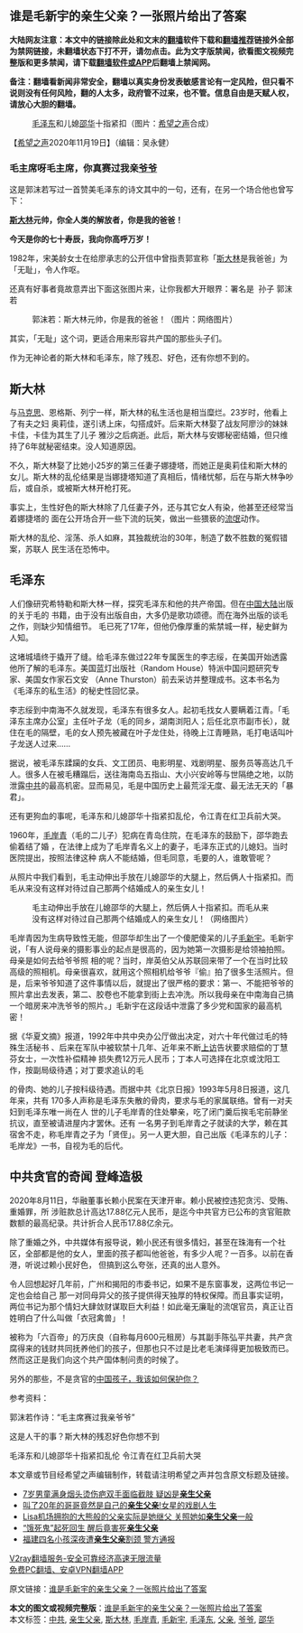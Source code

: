  <h2>谁是毛新宇的亲生父亲？一张照片给出了答案</h2> <p class="notice"><b>大陆网友注意：本文中的链接除此处和文末的<a href="https://github.com/bannedbook/fanqiang" >翻墙</a>软件下载和<a href="https://github.com/killgcd/justmysocks/blob/master/README.md">翻墙推荐</a>链接外全部为禁网链接，未翻墙状态下打不开，请勿点击。此为文字版禁闻，欲看图文视频完整版和更多禁闻，请下载<a href="https://github.com/bannedbook/fanqiang">翻墙软件或APP</a>后翻墙上禁闻网。</p><p>备注：翻墙看新闻非常安全，翻墙以真实身份发表敏感言论有一定风险，但只看不说则没有任何风险，翻的人太多，政府管不过来，也不管。信息自由是天赋人权，请放心大胆的翻墙。</b></p>  <div class="entry"> <figure><figcaption><a href="https://www.bannedbook.org/bnews/tag/%e6%af%9b%e6%b3%bd%e4%b8%9c/" class="st_tag internal_tag" rel="tag" title="标签 毛泽东 下的日志">毛泽东</a>和儿媳<a href="https://www.bannedbook.org/bnews/tag/%e9%82%b5%e5%8d%8e/" class="st_tag internal_tag" rel="tag" title="标签 邵华 下的日志">邵华</a>十指紧扣（图片：<a target="_blank" href="https://www.soundofhope.org/">希望之声</a>合成）</figcaption></figure> <p>【<span class='wp_keywordlink_affiliate'><a href="https://www.soundofhope.org" title="希望之声" target="_blank">希望之声</a></span>2020年11月19日】（编辑：吴永健）</p> <h3><strong>毛主席呀毛主席，你真赛过我亲<a href="https://www.bannedbook.org/bnews/tag/%E7%88%B7%E7%88%B7/" class="st_tag internal_tag" rel="tag" title="标签 爷爷 下的日志">爷爷</a></strong></h3> <p>这是郭沫若写过一首赞美毛泽东的诗文其中的一句，还有，在另一个场合他也曾写下：</p> <p><strong><span class='wp_keywordlink'><a href="https://www.bannedbook.org/forum2/topic1256.html" title="斯大林（上、中、下册）" target="_blank">斯大林</a></span>元帅，你全人类的解放者，你是我的爸爸！</strong></p> <p><strong>今天是你的七十寿辰，我向你高呼万岁！</strong></p> <p>1982年，宋美龄女士在给廖承志的公开信中曾指责郭宣称「<a href="https://www.bannedbook.org/bnews/tag/%e6%96%af%e5%a4%a7%e6%9e%97/" class="st_tag internal_tag" rel="tag" title="标签 斯大林 下的日志">斯大林</a>是我爸爸」为「无耻」，令人作呕。</p> <p>还真有好事者竟故意弄出下面这张图片来，让你我都大开眼界：署名是  孙子 郭沫若</p> <figure><figcaption>郭沫若：斯大林元帅，你是我的爸爸！（图片：网络图片）</figcaption></figure> <p>其实，「无耻」这个词，更适合用来形容共产国的那些头子们。</p> <p>作为无神论者的斯大林和毛泽东，除了残忍、好色，还有你想不到的。</p>  <h2>斯大林</h2> <p>与<span class='wp_keywordlink'><a href="https://www.bannedbook.org/forum2/topic105.html" title="《马克思的成魔之路》" target="_blank">马克思</a></span>、恩格斯、列宁一样，斯大林的私生活也是相当糜烂。23岁时，他看上了有夫之妇 奥莉佳，遂引诱上床，勾搭成奸。后来斯大林娶了战友阿廖沙的妹妹卡佳，卡佳为其生了儿子 雅沙之后病逝。此后，斯大林与安娜秘密结婚，但只维持了6年就秘密结束。没人知道原因。</p> <p>不久，斯大林娶了比她小25岁的第三任妻子娜捷塔，而她正是奥莉佳和斯大林的女儿。斯大林的乱伦结果是当娜捷塔知道了真相后，情绪忧郁，后在与斯大林争吵后，或自杀，或被斯大林开枪打死。</p> <p>事实上，生性好色的斯大林除了几任妻子外，还与其它女人有染，他甚至还经常当着娜捷塔的 面在公开场合开一些下流的玩笑，做出一些猥亵的<span class='wp_keywordlink'><a href="https://www.bannedbook.org/forum11/topic282.html" title="禁片：评中国共产党的流氓本性" target="_blank">流氓</a></span>动作。</p> <p>斯大林的乱伦、淫荡、杀人如麻，其独裁统治的30年，制造了数不胜数的冤假错案，苏联人 民生活在恐怖中。</p> <h2>毛泽东</h2> <p>人们像研究希特勒和斯大林一样，探究毛泽东和他的共产帝国。但在<span class='wp_keywordlink_affiliate'><a href="https://www.bannedbook.org/" title="中国" target="_blank">中国</a></span><span class='wp_keywordlink_affiliate'><a href="https://www.bannedbook.org/" title="大陆" target="_blank">大陆</a></span>出版的关于毛的 书籍，由于没有出版自由，大多仍是歌功颂德。而在海外出版的谈毛之作，则缺少知情细节。 毛已死了17年，但他仍像厚重的紫禁城一样，秘史鲜为人知。</p> <p>这堵城墙终于撬开了缝。给毛泽东做过22年专属医生的李志绥，在美国开始透露他所了解的毛泽东。美国蓝灯出版社（Random House）特派中国问题研究专家、美国女作家石文安 （Anne Thurston）前去采访并整理成书。这本书名为《毛泽东的私生活》的秘史性回忆录。</p> <p>李志绥到中南海不久就发现，毛泽东有很多女人。起初毛找女人要瞒着江青。「毛泽东主席办公室」主任叶子龙（毛的同乡，湖南浏阳人；后任北京市副市长），就住在毛的隔壁，毛的女人预先被藏在叶子龙住处，待晚上江青睡熟，毛打电话叫叶子龙送人过来……</p> <p>据说，被毛泽东蹂躏的女兵、文工团员、电影明星、戏剧明星、服务员等高达几千人。很多人在被毛糟蹋后，送往海南岛五指山、大小兴安岭等与世隔绝之地，以防泄露<a href="https://www.bannedbook.org/bnews/tag/%e4%b8%ad%e5%85%b1/" class="st_tag internal_tag" rel="tag" title="标签 中共 下的日志">中共</a>的最高机密。显而易见，毛是中国历史上最荒淫无度、最无法无天的「暴君」。</p>  <p>还有更狗血的事呢，毛泽东和儿媳邵华十指紧扣乱伦，令江青在红卫兵前大哭。</p> <p>1960年，<a href="https://www.bannedbook.org/bnews/tag/%e6%af%9b%e5%b2%b8%e9%9d%92/" class="st_tag internal_tag" rel="tag" title="标签 毛岸青 下的日志">毛岸青</a>（毛的二儿子）犯病在青岛住院，在毛泽东的鼓励下，邵华跑去偷着结了婚 ，在法律上成为了毛岸青名义上的妻子，毛泽东正式的儿媳妇。当时医院提出，按照法律这种 病人不能结婚，但毛同意，毛要的人，谁敢管呢？</p> <p>从照片中我们看到，毛主动伸出手放在儿媳邵华的大腿上，然后俩人十指紧扣。而毛从来没有这样对待过自己那两个结婚成人的亲生女儿！</p> <figure><figcaption>毛主动伸出手放在儿媳邵华的大腿上，然后俩人十指紧扣。而毛从来没有这样对待过自己那两个结婚成人的亲生女儿！（网络图片）</figcaption></figure> <p>毛岸青因为生病导致性无能，但邵华却生出了一个傻肥傻呆的儿子<a href="https://www.bannedbook.org/bnews/tag/%e6%af%9b%e6%96%b0%e5%ae%87/" class="st_tag internal_tag" rel="tag" title="标签 毛新宇 下的日志">毛新宇</a>。毛新宇说，「有人说母亲的摄影事业的起点是很高的，因为她第一次摄影是给领袖拍照。母亲是如何去给爷爷照 相的呢？当时，岸英伯父从苏联回来带了一个在当时比较高级的照相机。母亲很喜欢，就用这个照相机给爷爷『偷』拍了很多生活照片。但是，后来爷爷知道了这件事情以后，就提出了很严格的要求：第一、不能把爷爷的照片拿出去发表，第二、胶卷也不能拿到街上去冲洗。所以我母亲在中南海自己搞一个暗房来冲洗爷爷的照片。」毛新宇在这段话中泄露了多少党和国家的最高机密！</p> <p>据《华夏文摘》报道，1992年中共中央办公厅做出决定，对六十年代做过毛的特殊生活秘书 、后来在军队中被软禁十几年、近年来不断<span class='wp_keywordlink_affiliate'><a href="https://www.bannedbook.org/bnews/weiquan/" title="上访" target="_blank">上访</a></span>告状要求赔偿的丁慧芬女士，一次性补偿精神 损失费12万元人民币；丁本人可选择在北京或沈阳工作，按副局级待遇；对丁要求追认的毛 </p> <p>的骨肉、她的儿子按科级待遇。而据中共《北京日报》1993年5月8日报道，这几年来，共有 170多人声称是毛泽东失散的骨肉，要求与毛的家属联络。曾有一对夫妇到毛泽东唯一尚在人 世的儿子毛岸青的住处攀亲，吃了闭门羹后挨毛宅前静坐抗议，直至被请进屋内才罢休。还有 一名男子到毛岸青之子就读的大学，赖在其宿舍不走，称毛岸青之子为「贤侄」。另一人更大胆，自己出版《毛泽东的儿子：毛岸龙》一书，自视为毛的后代。</p> <h2>中共贪官的奇闻 登峰造极</h2> <p>2020年8月11日，华融董事长赖小民案在天津开审。赖小民被控违犯贪污、受贿、重婚罪，所 涉赃款总计高达17.88亿元人民币，是迄今中共官方已公布的贪官赃款数额的最高纪录。共计折合人民币17.88亿余元。</p> <p>除了重婚之外，中共媒体有报导说，赖小民还有很多情妇，甚至在珠海有一个社区，全部都是他的女人，里面的孩子都叫他爸爸，有多少人呢？一百多。以前在香港，听说过赖小民好色， 但搞到这么夸张，还真的出人意外。</p>  <p>令人回想起好几年前，广州和揭阳的市委书记，如果不是东窗事发，这两位书记一定也会给自己 那一对同母异父的孩子提供得天独厚的特权保障。而且事实证明，两位书记为那个情妇大肆敛财谋取巨大利益！如此毫无廉耻的流氓官员，真正让百姓明白了什么叫做「衣冠禽兽」！</p> <p>被称为「六百帝」的万庆良（自称每月600元租房）与其副手陈弘平共妻，共产贪腐得来的钱财共同抚养他们的孩子，但那也只不过是比老毛演绎得更加极致而已。然而这正是我们向这个共产国体制问责的时候了。</p> <p>另外的那些，不是贪官的<a href="https://www.soundofhope.org/post/246679">中国孩子，我该如何保护你？</a></p> <p>参考资料：</p> <p>郭沫若作诗：“毛主席赛过我亲爷爷”</p> <p>这是人干的事？斯大林的残忍好色你想不到</p> <p>毛泽东和儿媳邵华十指紧扣乱伦 令江青在红卫兵前大哭</p> <p>本文章或节目经希望之声编辑制作，转载请注明希望之声并包含原文标题及链接。</p>  <ul class='op-related-articles' title='相关阅读'> <li><a href='https://www.bannedbook.org/bnews/baitai/20201105/1426152.html' target='_blank'>7岁男童满身烟头烫伤疤双手面临截肢 疑凶是<b>亲生父亲</b></a></li> <li><a href='https://www.bannedbook.org/bnews/yule/20200408/1308396.html' target='_blank'>叫了20年的哥哥竟然是自己的<b>亲生父亲</b>!女星的戏剧人生</a></li> <li><a href='https://www.bannedbook.org/bnews/yule/20191103/1217270.html' target='_blank'>Lisa机场拥抱的大熊般的父亲实际是她继父 关照她如<b>亲生父亲</b>一般</a></li> <li><a href='https://www.bannedbook.org/bnews/lifebaike/20190707/1154407.html' target='_blank'>“饿死鬼”起死回生 醒后竟害死<b>亲生父亲</b></a></li> <li><a href='https://www.bannedbook.org/bnews/baitai/20190411/1111937.html' target='_blank'>福建四名小孩深夜遭<b>亲生父亲</b>割颈 警方通报</a></li> </ul> <p class="texttj"> <a href="https://www.bannedbook.org/forum23/topic22702.html" target="_blank">V2ray翻墙服务-安全可靠经济高速无限流量</a><br/> <a href="https://github.com/bannedbook/fanqiang/wiki/%E7%A6%81%E9%97%BB%E7%BD%91%E5%AE%89%E5%8D%93%E7%BF%BB%E5%A2%99%E6%96%B0%E9%97%BBAPP" target="_blank">免费PC翻墙、安卓VPN翻墙APP</a></p><p>原文链接：<a class="src_link"  href="https://www.soundofhope.org/post/442135" target="_blank">谁是毛新宇的亲生父亲？一张照片给出了答案</a></p><a name='sharetosocial'></a>       <div><b>本文的图文或视频完整版</b>：<a href='https://www.bannedbook.org/bnews/comments/20201120/1434017.html'>谁是毛新宇的亲生父亲？一张照片给出了答案</a></div>  </div><!--END ENTRY--> <div class="postfooter"> <div>本文标签：<a href="https://www.bannedbook.org/bnews/tag/%e4%b8%ad%e5%85%b1/" rel="tag">中共</a>, <a href="https://www.bannedbook.org/bnews/tag/%E4%BA%B2%E7%94%9F%E7%88%B6%E4%BA%B2/" rel="tag">亲生父亲</a>, <a href="https://www.bannedbook.org/bnews/tag/%e6%96%af%e5%a4%a7%e6%9e%97/" rel="tag">斯大林</a>, <a href="https://www.bannedbook.org/bnews/tag/%e6%af%9b%e5%b2%b8%e9%9d%92/" rel="tag">毛岸青</a>, <a href="https://www.bannedbook.org/bnews/tag/%e6%af%9b%e6%96%b0%e5%ae%87/" rel="tag">毛新宇</a>, <a href="https://www.bannedbook.org/bnews/tag/%e6%af%9b%e6%b3%bd%e4%b8%9c/" rel="tag">毛泽东</a>, <a href="https://www.bannedbook.org/bnews/tag/%E7%88%B6%E4%BA%B2/" rel="tag">父亲</a>, <a href="https://www.bannedbook.org/bnews/tag/%E7%88%B7%E7%88%B7/" rel="tag">爷爷</a>, <a href="https://www.bannedbook.org/bnews/tag/%e9%82%b5%e5%8d%8e/" rel="tag">邵华</a></div>  </div><!--END POSTFOOTER--> 